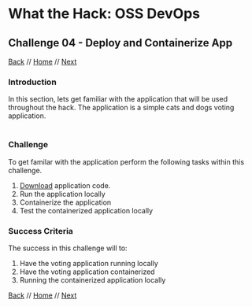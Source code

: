 # What the Hack: OSS DevOps 

## Challenge 04 - Deploy and Containerize App
[Back](challenge03.md) // [Home](../../readme.md) // [Next](challenge05.md)

### Introduction

In this section, lets get familiar with the application that will be used throughout the hack. The application is a simple cats and dogs voting application.
<br>
<br>
<Screenshot>


### Challenge

To get familar with the application perform the following tasks within this challenge.

1. [Download](https://minhaskamal.github.io/DownGit/#/home?url=https://github.com/adgroc/WhatTheHack/tree/master/014-OSS-DevOps/Student/Resources/app) application code.
2. Run the application locally
3. Containerize the application
4. Test the containerized application locally

   

### Success Criteria

The success in this challenge will to:
1. Have the voting application running locally
2. Have the voting application containerized
3. Running the containerized application locally
   
[Back](challenge03.md) // [Home](../../readme.md) // [Next](challenge05.md)